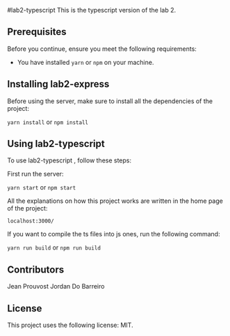 #lab2-typescript
This is the typescript version of the lab 2.

## Prerequisites
Before you continue, ensure you meet the following requirements:

* You have installed `yarn` or `npm` on your machine.

## Installing lab2-express
Before using the server, make sure to install all the dependencies of the project:
   
`yarn install` or `npm install`

## Using lab2-typescript
To use lab2-typescript , follow these steps:

First run the server:   

`yarn start`  or `npm start`

All the explanations on how this project works are written in the home
page of the project:   

`localhost:3000/`

If you want to compile the ts files into js ones, run the following command:   

`yarn run build` or `npm run build`
  
## Contributors  
Jean Prouvost
Jordan Do Barreiro
  
## License  
This project uses the following license: MIT.
